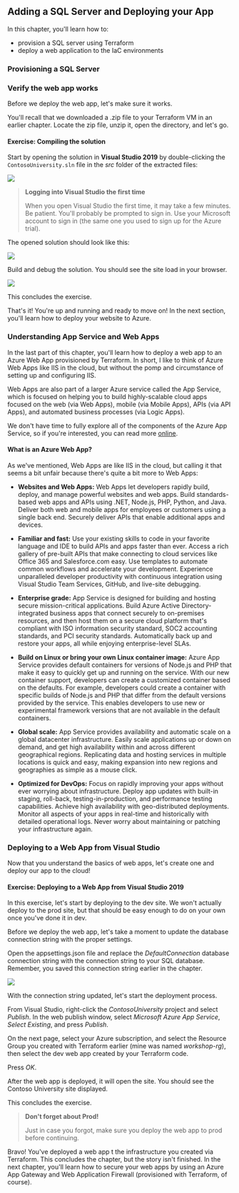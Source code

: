 ## Adding a SQL Server and Deploying your App

In this chapter, you'll learn how to:
- provision a SQL server using Terraform
- deploy a web application to the IaC environments

### Provisioning a SQL Server



### Verify the web app works

Before we deploy the web app, let's make sure it works. 

You'll recall that we downloaded a .zip file to your Terraform VM in an earlier chapter. Locate the zip file, unzip it, open the directory, and let's go.

<h4 class="exercise-start">
    <b>Exercise</b>: Compiling the solution
</h4>

Start by opening the solution in **Visual Studio 2019** by double-clicking the `ContosoUniversity.sln` file in the *src* folder of the extracted files:

<img src="images/chapter1/solution-file.png" />

> **Logging into Visual Studio the first time**
>
> When you open Visual Studio the first time, it may take a few minutes. Be patient. You'll probably be prompted to sign in. Use your Microsoft account to sign in (the same one you used to sign up for the Azure trial).

The opened solution should look like this:

<img src="images/chapter1/opened-solution.png" />

Build and debug the solution. You should see the site load in your browser.

<img src="images/chapter1/site.png" />

This concludes the exercise.

<div class="exercise-end"></div>

That's it! You're up and running and ready to move on! In the next section, you'll learn how to deploy your website to Azure.


### Understanding App Service and Web Apps

In the last part of this chapter, you'll learn how to deploy a web app to an Azure Web App provisioned by Terraform. In short, I like to think of Azure Web Apps like IIS in the cloud, but without the pomp and circumstance of setting up and configuring IIS.

Web Apps are also part of a larger Azure service called the App Service, which is focused on helping you to build highly-scalable cloud apps focused on the web (via Web Apps), mobile (via Mobile Apps), APIs (via API Apps), and automated business processes (via Logic Apps). 

We don't have time to fully explore all of the components of the Azure App Service, so if you're interested, you can read more [online](https://azure.microsoft.com/en-us/services/app-service/).

#### What is an Azure Web App?

As we've mentioned, Web Apps are like IIS in the cloud, but calling it that seems a bit unfair because there's quite a bit more to  Web Apps:

* **Websites and Web Apps:** Web Apps let developers rapidly build, deploy, and manage powerful websites and web apps. Build standards-based web apps and APIs using .NET, Node.js, PHP, Python, and Java. Deliver both web and mobile apps for employees or customers using a single back end. Securely deliver APIs that enable additional apps and devices.

* **Familiar and fast:** Use your existing skills to code in your favorite language and IDE to build APIs and apps faster than ever. Access a rich gallery of pre-built APIs that make connecting to cloud services like Office 365 and Salesforce.com easy. Use templates to automate common workflows and accelerate your development. Experience unparalleled developer productivity with continuous integration using Visual Studio Team Services, GitHub, and live-site debugging.

* **Enterprise grade:** App Service is designed for building and hosting secure mission-critical applications. Build Azure Active Directory-integrated business apps that connect securely to on-premises resources, and then host them on a secure cloud platform that's compliant with ISO information security standard, SOC2 accounting standards, and PCI security standards. Automatically back up and restore your apps, all while enjoying enterprise-level SLAs.

* **Build on Linux or bring your own Linux container image:** Azure App Service provides default containers for versions of Node.js and PHP that make it easy to quickly get up and running on the service. With our new container support, developers can create a customized container based on the defaults. For example, developers could create a container with specific builds of Node.js and PHP that differ from the default versions provided by the service. This enables developers to use new or experimental framework versions that are not available in the default containers.

* **Global scale:** App Service provides availability and automatic scale on a global datacenter infrastructure. Easily scale applications up or down on demand, and get high availability within and across different geographical regions. Replicating data and hosting services in multiple locations is quick and easy, making expansion into new regions and geographies as simple as a mouse click.

* **Optimized for DevOps:** Focus on rapidly improving your apps without ever worrying about infrastructure. Deploy app updates with built-in staging, roll-back, testing-in-production, and performance testing capabilities. Achieve high availability with geo-distributed deployments. Monitor all aspects of your apps in real-time and historically with detailed operational logs. Never worry about maintaining or patching your infrastructure again.

### Deploying to a Web App from Visual Studio

Now that you understand the basics of web apps, let's create one and deploy our app to the cloud! 

<h4 class="exercise-start">
    <b>Exercise</b>: Deploying to a Web App from Visual Studio 2019
</h4>

In this exercise, let's start by deploying to the dev site. We won't actually deploy to the prod site, but that should be easy enough to do on your own once you've done it in dev.

Before we deploy the web app, let's take a moment to update the database connection string with the proper settings.

Open the appsettings.json file and replace the *DefaultConnection* database connection string with the connection string to your SQL database. Remember, you saved this connection string earlier in the chapter.

<img src="images/chapter5/appsettings.png" class="img-small" />

With the connection string updated, let's start the deployment process.

From Visual Studio, right-click the *ContosoUniversity* project and select *Publish*. In the web publish window, select *Microsoft Azure App Service*, *Select Existing*, and press *Publish*. 

On the next page, select your Azure subscription, and select the Resource Group you created with Terraform earlier (mine was named *workshop-rg*), then select the dev web app created by your Terraform code. 

Press *OK*.

After the web app is deployed, it will open the site. You should see the Contoso University site displayed.

This concludes the exercise. 

<div class="exercise-end"></div>

> **Don't forget about Prod!**
>
> Just in case you forgot, make sure you deploy the web app to prod before continuing.

Bravo! You've deployed a web app t the infrastructure you created via Terraform. This concludes the chapter, but the story isn't finished. In the next chapter, you'll learn how to secure your web apps by using an Azure App Gateway and Web Application Firewall (provisioned with Terraform, of course).


